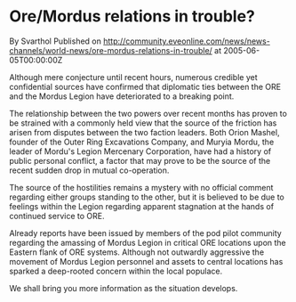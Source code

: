 # Ore/Mordus relations in trouble?
By Svarthol
Published on http://community.eveonline.com/news/news-channels/world-news/ore-mordus-relations-in-trouble/ at 2005-06-05T00:00:00Z

Although mere conjecture until recent hours, numerous credible yet confidential sources have confirmed that diplomatic ties between the ORE and the Mordus Legion have deteriorated to a breaking point.  
  
The relationship between the two powers over recent months has proven to be strained with a commonly held view that the source of the friction has arisen from disputes between the two faction leaders. Both Orion Mashel, founder of the Outer Ring Excavations Company, and Muryia Mordu, the leader of Mordu's Legion Mercenary Corporation, have had a history of public personal conflict, a factor that may prove to be the source of the recent sudden drop in mutual co-operation.   
  
The source of the hostilities remains a mystery with no official comment regarding either groups standing to the other, but it is believed to be due to feelings within the Legion regarding apparent stagnation at the hands of continued service to ORE.  
  
Already reports have been issued by members of the pod pilot community regarding the amassing of Mordus Legion in critical ORE locations upon the Eastern flank of ORE systems. Although not outwardly aggressive the movement of Mordus Legion personnel and assets to central locations has sparked a deep-rooted concern within the local populace.   
  
We shall bring you more information as the situation develops.

